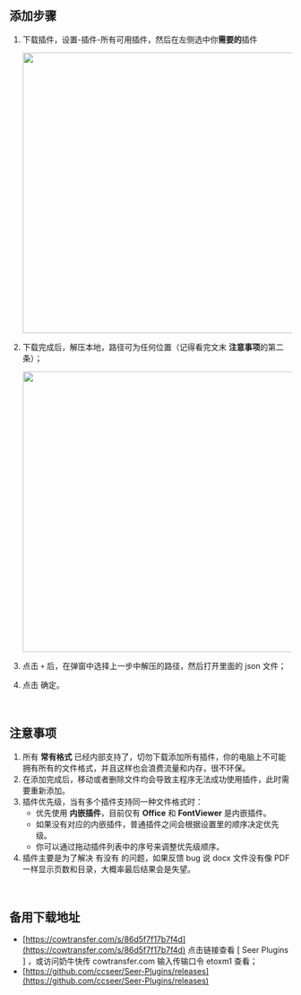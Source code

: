 ## 添加步骤

1. 下载插件，设置-插件-所有可用插件，然后在左侧选中你**需要的**插件

    <img src="https://raw.githubusercontent.com/wiki/ccseer/Seer/res/2022-12-17-17-42-16.png" width="500">

2. 下载完成后，解压本地，路径可为任何位置（记得看完文末 **注意事项**的第二条）；  

    <img src="https://raw.githubusercontent.com/wiki/ccseer/Seer/res/2022-12-17-17-41-40.png" width="500">

3. 点击 `+` 后，在弹窗中选择上一步中解压的路径，然后打开里面的 json 文件；
4. 点击 确定。

<br/>

## 注意事项

1. 所有 **常有格式** 已经内部支持了，切勿下载添加所有插件，你的电脑上不可能拥有所有的文件格式，并且这样也会浪费流量和内存，很不环保。
2. 在添加完成后，移动或者删除文件均会导致主程序无法成功使用插件，此时需要重新添加。
3. 插件优先级，当有多个插件支持同一种文件格式时：
    - 优先使用 **内嵌插件**，目前仅有 **Office** 和 **FontViewer** 是内嵌插件。
    - 如果没有对应的内嵌插件，普通插件之间会根据设置里的顺序决定优先级。
    - 你可以通过拖动插件列表中的序号来调整优先级顺序。
4. 插件主要是为了解决 有没有 的问题，如果反馈 bug 说 docx 文件没有像 PDF 一样显示页数和目录，大概率最后结果会是失望。

<br/>

## 备用下载地址

- [https://cowtransfer.com/s/86d5f7f17b7f4d](https://cowtransfer.com/s/86d5f7f17b7f4d) 点击链接查看 [ Seer Plugins ] ，或访问奶牛快传 cowtransfer.com 输入传输口令 etoxm1 查看；
- [https://github.com/ccseer/Seer-Plugins/releases](https://github.com/ccseer/Seer-Plugins/releases)
